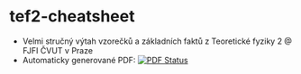 # tef2-cheatsheet
- Velmi stručný výtah vzorečků a základních faktů z Teoretické fyziky 2 @ FJFI ČVUT v Praze
- Automaticky generované PDF: [![PDF Status](https://www.sharelatex.com/github/repos/renekliment/tef2-cheatsheet/builds/latest/badge.svg)](https://www.sharelatex.com/github/repos/renekliment/tef2-cheatsheet/builds/latest/output.pdf)
